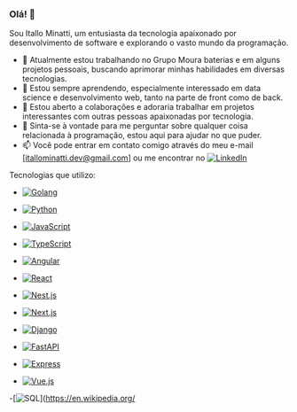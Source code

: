 ### Olá! 👋

Sou Itallo Minatti, um entusiasta da tecnologia apaixonado por desenvolvimento de software e explorando o vasto mundo da programação.

- 🔭 Atualmente estou trabalhando no Grupo Moura baterias e em alguns projetos pessoais, buscando aprimorar minhas habilidades em diversas tecnologias.
- 🌱 Estou sempre aprendendo, especialmente interessado em data science e desenvolvimento web, tanto na parte de front como de back.
- 👯 Estou aberto a colaborações e adoraria trabalhar em projetos interessantes com outras pessoas apaixonadas por tecnologia.
- 💬 Sinta-se à vontade para me perguntar sobre qualquer coisa relacionada à programação, estou aqui para ajudar no que puder.
- 📫 Você pode entrar em contato comigo através do meu e-mail [itallominatti.dev@gmail.com] ou me encontrar no [![LinkedIn](https://img.shields.io/badge/LinkedIn-0077B5?style=for-the-badge&logo=linkedin&logoColor=white)](https://www.linkedin.com/in/itallo-minatti-0368691b7/)


Tecnologias que utilizo:
- [![Golang](https://img.shields.io/badge/Go-00ADD8?style=for-the-badge&logo=go&logoColor=white)](https://golang.org/)

- [![Python](https://img.shields.io/badge/Python-3776AB?style=for-the-badge&logo=python&logoColor=white)](https://www.python.org/)

- [![JavaScript](https://img.shields.io/badge/JavaScript-F7DF1E?style=for-the-badge&logo=javascript&logoColor=black)](https://developer.mozilla.org/en-US/docs/Web/JavaScript)

- [![TypeScript](https://img.shields.io/badge/TypeScript-007ACC?style=for-the-badge&logo=typescript&logoColor=white)](https://www.typescriptlang.org/)

- [![Angular](https://img.shields.io/badge/Angular-DD0031?style=for-the-badge&logo=angular&logoColor=white)](https://angular.io/)

- [![React](https://img.shields.io/badge/React-61DAFB?style=for-the-badge&logo=react&logoColor=white)](https://reactjs.org/)

- [![Nest.js](https://img.shields.io/badge/Nest.js-E0234E?style=for-the-badge&logo=nestjs&logoColor=white)](https://nestjs.com/)

- [![Next.js](https://img.shields.io/badge/Next.js-000000?style=for-the-badge&logo=next.js&logoColor=white)](https://nextjs.org/)

- [![Django](https://img.shields.io/badge/Django-092E20?style=for-the-badge&logo=django&logoColor=white)](https://www.djangoproject.com/)

- [![FastAPI](https://img.shields.io/badge/FastAPI-009688?style=for-the-badge&logo=fastapi&logoColor=white)](https://fastapi.tiangolo.com/)

- [![Express](https://img.shields.io/badge/Express-000000?style=for-the-badge&logo=express&logoColor=white)](https://expressjs.com/)

- [![Vue.js](https://img.shields.io/badge/Vue.js-4FC08D?style=for-the-badge&logo=vue.js&logoColor=white)](https://vuejs.org/)

-[![SQL](https://img.shields.io/badge/SQL-4479A1?style=for-the-badge&logo=sql&logoColor=white)](https://en.wikipedia.org/


